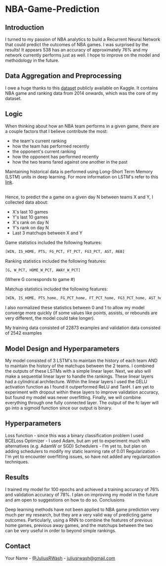 # NBA-Game-Prediction
<!-- INTRODUCTION -->
## Introduction
I turned to my passion of NBA analytics to build a Recurrent Neural Network that could predict the outcomes of NBA games.
I was surprised by the results! It appears 538 has an accuracy of approximately 76% and my network currently performs just as well. I hope to improve on the model and methodology in the future.

## Data Aggregation and Preprocessing
I owe a huge thanks to this <a href="https://www.kaggle.com/datasets/nathanlauga/nba-games">dataset</a> publicly available on Kaggle. It contains NBA game and ranking data from 2014 onwards, which was the core of my dataset.

<!-- LOGIC-->
## Logic

When thinking about how an NBA team performs in a given game, there are a couple factors that I believe contribute the most:
<ul>
  <li>the team's current ranking</li>
  <li>how the team has performed recently</li>
  <li>the opponent's current ranking</li>
  <li>how the opponent has performed recently</li>
  <li>how the two teams fared against one another in the past</li>
</ul>
Maintaining historical data is performed using Long-Short Term Memory (LSTM) units in deep learning. For more information on LSTM's refer to this <a href="https://machinelearningmastery.com/gentle-introduction-long-short-term-memory-networks-experts/">link</a>.<br><br>

Hence, to predict the a game on a given day N between teams X and Y, I collected data about:
<ul>
<li>X's last 10 games</li>
<li>Y's last 10 games</li>
<li>X's rank on day N</li>
<li>Y's rank on day N</li>
<li>Last 3 matchups between X and Y</li>
</ul>
Game statistics included the following features:

  ```sh
  [WIN, IS_HOME, PTS, FG_PCT, FT_PCT, FG3_PCT, AST, REB]
  ```

Ranking statistics included the following features:
  ```sh
  [G, W_PCT, HOME_W_PCT, AWAY_W_PCT]
  ```
(Where G corresponds to game #)

Matchup statistics included the following features:
  ```sh
  [WIN, IS_HOME, PTS_home, FG_PCT_home, FT_PCT_home, FG3_PCT_home, AST_home, REB_home, PTS_away, FG_PCT_away, FT_PCT_away, FG3_PCT_away, AST_away, REB_away]
  ```

I also normalized these statistics between 0 and 1 to allow my model converge more quickly (if some values like points, assists, or rebounds are very different, the model could take longer).

My training data consisted of 22873 examples and validation data consisted of 2542 examples

<!-- MODEL DESIGN AND HYPERPARAMETERS -->
## Model Design and Hyperparameters

My model consisted of 3 LSTM's to maintain the history of each team AND to maintain the history of the matchups between the 2 teams.
I combined the outputs of these LSTMs with a simple linear layer.
Next, we also will make a sequential linear layer to handle the rankings. These linear layers had a cylindrical architecture. Within the linear layers I used the GELU activation function as I found it outperformed ReLU and TanH. I am yet to experiment with dropout within these layers to improve validation accuracy, but found my model was never overfitting.
Finally, we will combine everything through one fully connected layer.
The output of the fc layer will go into a sigmoid function since our output is binary.

<!-- HYPERPARAMETERS -->
## Hyperparameters

Loss function - since this was a binary classification problem I used BCELoss
Optimizer - I used Adam, but am yet to experiment much with alternatives (e.g. AdamW or SGD)
Schedulers - I'm yet to, but plan on adding schedulers to modify my static learning rate of 0.01
Regularization - I'm yet to encounter overfitting issues, so have not added any regularization techniques.

<!-- RESULTS -->
## Results

I trained my model for 100 epochs and achieved a training accuracy of 76% and validation accuracy of 78%. I plan on improving my model in the future and am open to suggestions on how to do so.
Conclusions

Deep learning methods have not been applied to NBA game prediction very much per my research, but they are a very valid way of predicting game outcomes. Particularly, using a RNN to combine the features of previous home games, previous away games, and the matchups between the two can be very useful in order to beyond simple rankings.

<!-- CONTACT -->
## Contact

Your Name - [@JuliusRWash](https://linkedin.com/in/j-r-washington) - juliusrwash@gmail.com
